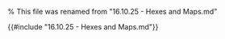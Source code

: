 % This file was renamed from "16.10.25 - Hexes and Maps.md"

{{#include "16.10.25 - Hexes and Maps.md"}}

